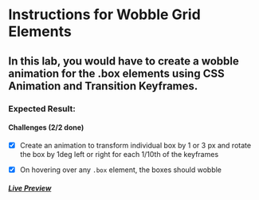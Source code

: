 # Instructions for Wobble Grid Elements

## In this lab, you would have to create a wobble animation for the .box elements using CSS Animation and Transition Keyframes.

### Expected Result:

#### Challenges (2/2 done)

- [x] Create an animation to transform individual box by 1 or 3 px and rotate the box by 1deg left or right for each 1/10th of the keyframes

- [x] On hovering over any `.box` element, the boxes should wobble

##### [Live Preview]()